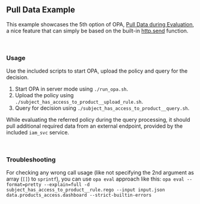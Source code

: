 ## Pull Data Example

This example showcases the 5th option of OPA, [Pull Data during Evaluation](https://www.openpolicyagent.org/docs/latest/external-data/#option-5-pull-data-during-evaluation), a nice feature that can simply be based on the built-in [http.send](https://www.openpolicyagent.org/docs/latest/policy-reference/#http) function.

<br/>

### Usage

Use the included scripts to start OPA, upload the policy and query for the decision.

1. Start OPA in server mode using `./run_opa.sh`.
1. Upload the policy using `./subject_has_access_to_product__upload_rule.sh`.
1. Query for decision using `./subject_has_access_to_product__query.sh`.

While evaluating the referred policy during the query processing, it should pull additional required data from an external endpoint, provided by the included `iam_svc` service.

<br/>

### Troubleshooting

For checking any wrong call usage (like not specifying the 2nd argument as array (`[]`) to `sprintf`), you can use `opa eval` approach like this:
`opa eval --format=pretty --explain=full -d subject_has_access_to_product__rule.rego --input input.json data.products_access.dashboard --strict-builtin-errors`

<br/>
